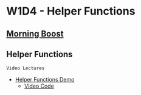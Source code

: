 # W1D4 - Helper Functions

## [Morning Boost]

## Helper Functions

`Video Lectures`

- [Helper Functions Demo]
  - [Video Code](./code-it-out/helperFunction.js)

[Helper Functions Demo]: https://open.appacademy.io/learn/js-py---apr-2021-cohort-1-online/week-1-apr-2021-cohort-1-online/helper-functions-demo
[Morning Boost]: https://open.appacademy.io/learn/js-py---apr-2021-cohort-1-online/week-1-apr-2021-cohort-1-online/thursday-morning-boost

